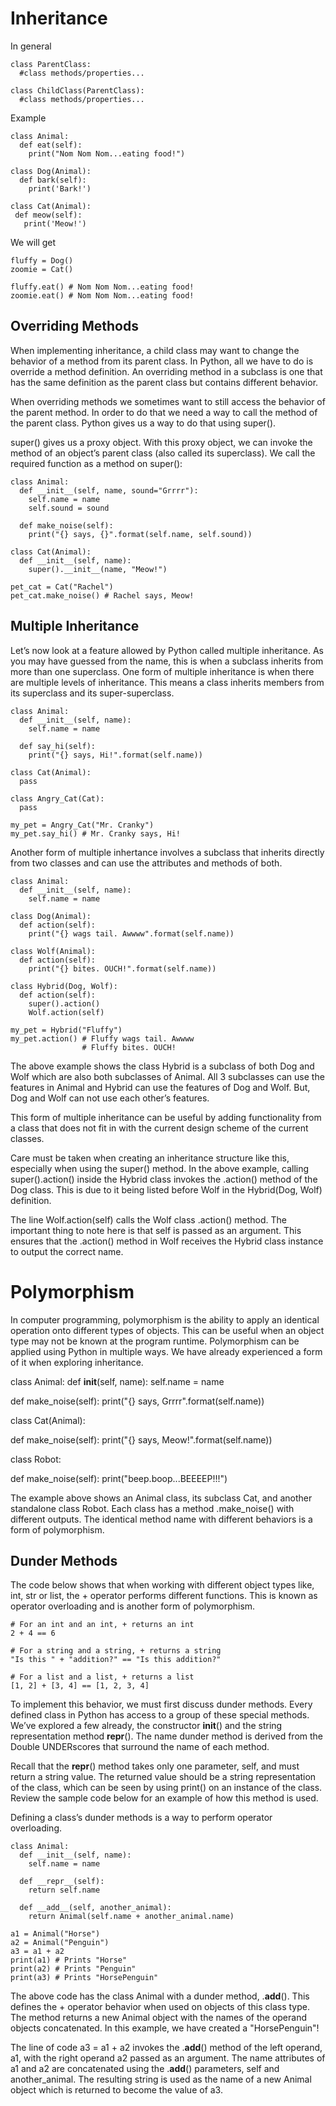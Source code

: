 # Inheritance

In general

    class ParentClass:
      #class methods/properties...
    
    class ChildClass(ParentClass):
      #class methods/properties...

Example

    class Animal:  
      def eat(self): 
        print("Nom Nom Nom...eating food!")

    class Dog(Animal):
      def bark(self):
        print('Bark!')

    class Cat(Animal):
     def meow(self):
       print('Meow!')   

We will get

    fluffy = Dog()
    zoomie = Cat()
    
    fluffy.eat() # Nom Nom Nom...eating food!
    zoomie.eat() # Nom Nom Nom...eating food!

## Overriding Methods

When implementing inheritance, a child class may want to change the behavior of a method from its parent class. In Python, all we have to do is override a method definition. An overriding method in a subclass is one that has the same definition as the parent class but contains different behavior. 

When overriding methods we sometimes want to still access the behavior of the parent method. In order to do that we need a way to call the method of the parent class. Python gives us a way to do that using super().

super() gives us a proxy object. With this proxy object, we can invoke the method of an object’s parent class (also called its superclass). We call the required function as a method on super():

    class Animal:
      def __init__(self, name, sound="Grrrr"):
        self.name = name
        self.sound = sound
    
      def make_noise(self):
        print("{} says, {}".format(self.name, self.sound))
    
    class Cat(Animal):
      def __init__(self, name):
        super().__init__(name, "Meow!") 
    
    pet_cat = Cat("Rachel")
    pet_cat.make_noise() # Rachel says, Meow!

## Multiple Inheritance

Let’s now look at a feature allowed by Python called multiple inheritance. As you may have guessed from the name, this is when a subclass inherits from more than one superclass. One form of multiple inheritance is when there are multiple levels of inheritance. This means a class inherits members from its superclass and its super-superclass.

    class Animal:
      def __init__(self, name):
        self.name = name
     
      def say_hi(self):
        print("{} says, Hi!".format(self.name))
    
    class Cat(Animal):
      pass
    
    class Angry_Cat(Cat):
      pass
    
    my_pet = Angry_Cat("Mr. Cranky")
    my_pet.say_hi() # Mr. Cranky says, Hi!
    

Another form of multiple inhertance involves a subclass that inherits directly from two classes and can use the attributes and methods of both.

    class Animal:
      def __init__(self, name):
        self.name = name
    
    class Dog(Animal):
      def action(self):
        print("{} wags tail. Awwww".format(self.name))
    
    class Wolf(Animal):
      def action(self):
        print("{} bites. OUCH!".format(self.name))
    
    class Hybrid(Dog, Wolf):
      def action(self):
        super().action()
        Wolf.action(self)
    
    my_pet = Hybrid("Fluffy")
    my_pet.action() # Fluffy wags tail. Awwww
                    # Fluffy bites. OUCH!

The above example shows the class Hybrid is a subclass of both Dog and Wolf which are also both subclasses of Animal. All 3 subclasses can use the features in Animal and Hybrid can use the features of Dog and Wolf. But, Dog and Wolf can not use each other’s features.

This form of multiple inheritance can be useful by adding functionality from a class that does not fit in with the current design scheme of the current classes.

Care must be taken when creating an inheritance structure like this, especially when using the super() method. In the above example, calling super().action() inside the Hybrid class invokes the .action() method of the Dog class. This is due to it being listed before Wolf in the Hybrid(Dog, Wolf) definition.

The line Wolf.action(self) calls the Wolf class .action() method. The important thing to note here is that self is passed as an argument. This ensures that the .action() method in Wolf receives the Hybrid class instance to output the correct name.

# Polymorphism

In computer programming, polymorphism is the ability to apply an identical operation onto different types of objects. This can be useful when an object type may not be known at the program runtime. Polymorphism can be applied using Python in multiple ways. We have already experienced a form of it when exploring inheritance.

class Animal:
  def __init__(self, name):
    self.name = name

  def make_noise(self):
    print("{} says, Grrrr".format(self.name))

class Cat(Animal):

  def make_noise(self):
    print("{} says, Meow!".format(self.name))

class Robot:
  
  def make_noise(self):
    print("beep.boop...BEEEEP!!!")

The example above shows an Animal class, its subclass Cat, and another standalone class Robot. Each class has a method .make_noise() with different outputs. The identical method name with different behaviors is a form of polymorphism.

## Dunder Methods

The code below shows that when working with different object types like, int, str or list, the + operator performs different functions. This is known as operator overloading and is another form of polymorphism.

    # For an int and an int, + returns an int
    2 + 4 == 6

    # For a string and a string, + returns a string
    "Is this " + "addition?" == "Is this addition?"

    # For a list and a list, + returns a list
    [1, 2] + [3, 4] == [1, 2, 3, 4]

To implement this behavior, we must first discuss dunder methods. Every defined class in Python has access to a group of these special methods. We’ve explored a few already, the constructor __init__() and the string representation method __repr__(). The name dunder method is derived from the Double UNDERscores that surround the name of each method.

Recall that the __repr__() method takes only one parameter, self, and must return a string value. The returned value should be a string representation of the class, which can be seen by using print() on an instance of the class. Review the sample code below for an example of how this method is used.

Defining a class’s dunder methods is a way to perform operator overloading.

    class Animal:
      def __init__(self, name):
        self.name = name
    
      def __repr__(self):
        return self.name
    
      def __add__(self, another_animal):
        return Animal(self.name + another_animal.name)
    
    a1 = Animal("Horse")
    a2 = Animal("Penguin")
    a3 = a1 + a2
    print(a1) # Prints "Horse"
    print(a2) # Prints "Penguin"
    print(a3) # Prints "HorsePenguin"

The above code has the class Animal with a dunder method, .__add__(). This defines the + operator behavior when used on objects of this class type. The method returns a new Animal object with the names of the operand objects concatenated. In this example, we have created a "HorsePenguin"!

The line of code a3 = a1 + a2 invokes the .__add__() method of the left operand, a1, with the right operand a2 passed as an argument. The name attributes of a1 and a2 are concatenated using the .__add__() parameters, self and another_animal. The resulting string is used as the name of a new Animal object which is returned to become the value of a3.

